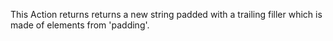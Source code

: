 This Action returns returns a new string padded with a trailing filler which is made of elements from 'padding'.
